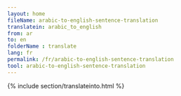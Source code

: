 ```yaml
---
layout: home
fileName: arabic-to-english-sentence-translation
translatein: arabic_to_english
from: ar
to: en
folderName : translate
lang: fr
permalink: /fr/arabic-to-english-sentence-translation
tool: arabic-to-english-sentence-translation
---
```

{% include section/translateinto.html %}